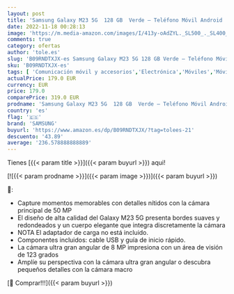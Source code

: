```yaml
---
layout: post
title: 'Samsung Galaxy M23 5G  128 GB  Verde – Teléfono Móvil Android  Sin Tarjeta SIM  Smartphone con 4 GB de RAM  Versión Española '
date: 2022-11-18 00:28:13
image: 'https://m.media-amazon.com/images/I/413y-oAdZYL._SL500_._SL400_.jpg'
comments: true
category: ofertas
author: 'tole.es'
slug: 'B09RNDTXJX-es Samsung Galaxy M23 5G 128 GB Verde – Teléfono Móvil...'
sku: 'B09RNDTXJX-es'
tags: [ 'Comunicación móvil y accesorios','Electrónica','Móviles','Móviles y smartphones libres','android','samsung','🇪🇸', ]
actualPrice: 179.0 EUR
currency: EUR
price: 179.0
comparePrice: 319.0 EUR
prodname: 'Samsung Galaxy M23 5G  128 GB  Verde – Teléfono Móvil Android  Sin Tarjeta SIM  Smartphone con 4 GB de RAM  Versión Española '
country: 'es'
flag: '🇪🇸'
brand: 'SAMSUNG'
buyurl: 'https://www.amazon.es/dp/B09RNDTXJX/?tag=tolees-21'
descuento: '43.89'
average: '236.578888888889'
---
```


Tienes [{{< param title >}}]({{< param buyurl >}}) aqui!

[![{{< param prodname >}}]({{< param image >}})]({{< param buyurl >}})

🔎:

- Capture momentos memorables con detalles nítidos con la cámara principal de 50 MP
- El diseño de alta calidad del Galaxy M23 5G presenta bordes suaves y redondeados y un cuerpo elegante que integra discretamente la cámara
- NOTA El adaptador de carga no está incluido.
- Componentes incluidos: cable USB y guía de inicio rápido.
- La cámara ultra gran angular de 8 MP impresiona con un área de visión de 123 grados
- Amplíe su perspectiva con la cámara ultra gran angular o descubra pequeños detalles con la cámara macro

[🛒 Comprar!!!]({{< param buyurl >}})
